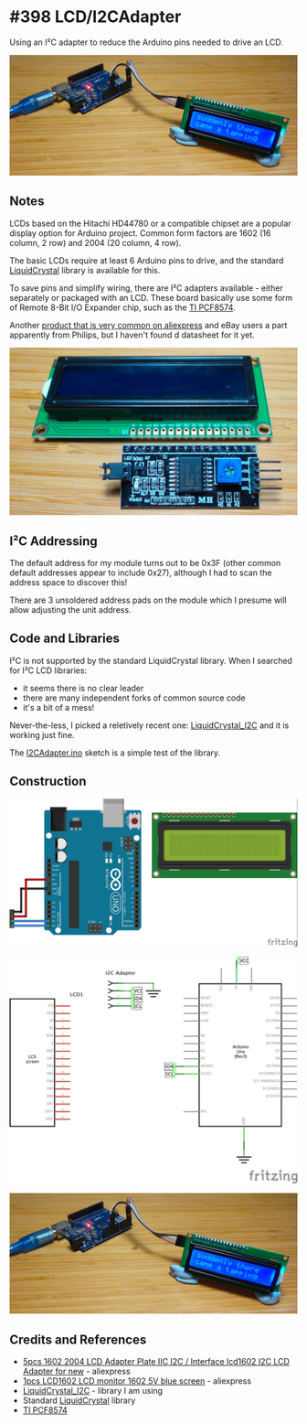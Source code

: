 # #398 LCD/I2CAdapter

Using an I²C adapter to reduce the Arduino pins needed to drive an LCD.

![Build](./assets/I2CAdapter_build.jpg?raw=true)

## Notes

LCDs based on the Hitachi HD44780 or a compatible chipset are a popular display option for Arduino project.
Common form factors are 1602 (16 column, 2 row) and 2004 (20 column, 4 row).

The basic LCDs require at least 6 Arduino pins to drive,
and the standard [LiquidCrystal](https://www.arduino.cc/en/Reference/LiquidCrystal) library is available for this.


To save pins and simplify wiring, there are I²C adapters available - either separately or packaged with an LCD.
These board basically use some form of Remote 8-Bit I/O Expander chip, such as the
[TI PCF8574](http://www.ti.com/product/PCF8574).

Another [product that is very common on aliexpress](https://www.aliexpress.com/item/32656254948.html) and eBay users a part apparently from Philips, but I haven't found d datasheet for it yet.

![module](./assets/module.jpg?raw=true)

## I²C Addressing

The default address for my module turns out to be 0x3F (other common default addresses appear to include 0x27),
although I had to scan the address space to discover this!

There are 3 unsoldered address pads on the module which I presume will allow adjusting the unit address.


## Code and Libraries

I²C is not supported by the standard LiquidCrystal library.
When I searched for I²C LCD libraries:

* it seems there is no clear leader
* there are many independent forks of common source code
* it's a bit of a mess!

Never-the-less, I picked a reletively recent one:
[LiquidCrystal_I2C](https://github.com/marcoschwartz/LiquidCrystal_I2C)
and it is working just fine.

The [I2CAdapter.ino](./I2CAdapter.ino) sketch is a simple test of the library.

## Construction

![Breadboard](./assets/I2CAdapter_bb.jpg?raw=true)

![Schematic](./assets/I2CAdapter_schematic.jpg?raw=true)

![Build](./assets/I2CAdapter_build.jpg?raw=true)

## Credits and References

* [5pcs 1602 2004 LCD Adapter Plate IIC I2C / Interface lcd1602 I2C LCD Adapter for new](https://www.aliexpress.com/item/32656254948.html) - aliexpress
* [1pcs LCD1602 LCD monitor 1602 5V blue screen](https://www.aliexpress.com/item/32663355189.html) - aliexpress
* [LiquidCrystal_I2C](https://github.com/marcoschwartz/LiquidCrystal_I2C) - library I am using
* Standard [LiquidCrystal](https://www.arduino.cc/en/Reference/LiquidCrystal) library
* [TI PCF8574](http://www.ti.com/product/PCF8574)

